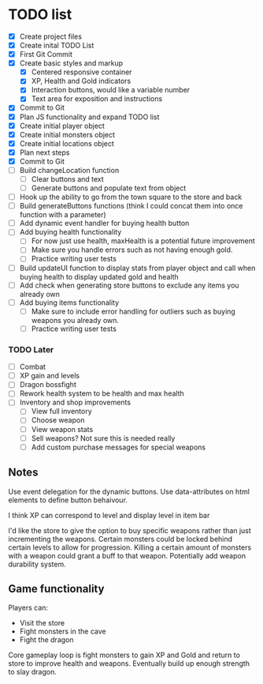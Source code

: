 # TODO list

<!--- Resuable snippets 
- [ ] XXX
---> 

- [x] Create project files
- [x] Create inital TODO List 
- [x] First Git Commit
- [x] Create basic styles and markup
  - [x] Centered responsive container
  - [x] XP, Health and Gold indicators
  - [x] Interaction buttons, would like a variable number
  - [x] Text area for exposition and instructions
- [x] Commit to Git
- [x] Plan JS functionality and expand TODO list
- [x] Create initial player object
- [x] Create initial monsters object
- [x] Create initial locations object
- [x] Plan next steps
- [x] Commit to Git
- [ ] Build changeLocation function
  - [ ] Clear buttons and text
  - [ ] Generate buttons and populate text from object 
- [ ] Hook up the ability to go from the town square to the store and back
- [ ] Build generateButtons functions (think I could concat them into once function with a parameter)
- [ ] Add dynamic event handler for buying health button
- [ ] Add buying health functionality
  - [ ] For now just use health, maxHealth is a potential future improvement
  - [ ] Make sure you handle errors such as not having enough gold.
  - [ ] Practice writing user tests
- [ ] Build updateUI function to display stats from player object and call when buying health to display updated gold and health
- [ ] Add check when generating store buttons to exclude any items you already own
- [ ] Add buying items functionality
  - [ ] Make sure to include error handling for outliers such as buying weapons you already own.
  - [ ] Practice writing user tests

### TODO Later

- [ ] Combat
- [ ] XP gain and levels
- [ ] Dragon bossfight
- [ ] Rework health system to be health and max health
- [ ] Inventory and shop improvements
  - [ ] View full inventory
  - [ ] Choose weapon
  - [ ] View weapon stats
  - [ ] Sell weapons? Not sure this is needed really
  - [ ] Add custom purchase messages for special weapons

## Notes

Use event delegation for the dynamic buttons. Use data-attributes on html elements to define button behaivour.

I think XP can correspond to level and display level in item bar

I'd like the store to give the option to buy specific weapons rather than just incrementing the weapons.
Certain monsters could be locked behind certain levels to allow for progression.
Killing a certain amount of monsters with a weapon could grant a buff to that weapon.
Potentially add weapon durability system.

## Game functionality

Players can:
- Visit the store
- Fight monsters in the cave
- Fight the dragon

Core gameplay loop is fight monsters to gain XP and Gold and return to store to improve health and weapons. Eventually build up enough strength to slay dragon.